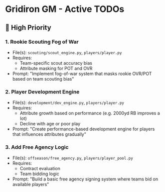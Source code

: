 # Gridiron GM - Active TODOs

## 🔧 High Priority

### 1. Rookie Scouting Fog of War
- File(s): `scouting/scout_engine.py`, `players/player.py`
- Requires:
  - Team-specific scout accuracy bias
  - Attribute masking for POT and OVR
- Prompt: "Implement fog-of-war system that masks rookie OVR/POT based on team scouting bias"

### 2. Player Development Engine
- File(s): `development/dev_engine.py`, `players/player.py`
- Requires:
  - Attribute growth based on performance (e.g. 2000yd RB improves a lot)
  - Decline with age or poor play
- Prompt: "Create performance-based development engine for players that influences attributes gradually"

### 3. Add Free Agency Logic
- File(s): `offseason/free_agency.py`, `players/player_pool.py`
- Requires:
  - Contract evaluation
  - Team bidding logic
- Prompt: "Build a basic free agency signing system where teams bid on available players"


